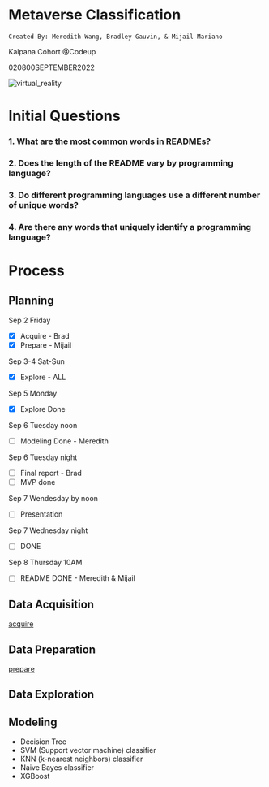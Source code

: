 # **Metaverse Classification**

    Created By: Meredith Wang, Bradley Gauvin, & Mijail Mariano

Kalpana Cohort @Codeup

020800SEPTEMBER2022

![virtual_reality](https://user-images.githubusercontent.com/105242871/188337225-67fd4808-4264-430c-9f1d-34f09df2a27b.jpg)

# Initial Questions
### 1. What are the most common words in READMEs?
### 2. Does the length of the README vary by programming language?
### 3. Do different programming languages use a different number of unique words?
### 4. Are there any words that uniquely identify a programming language?

# Process
## Planning
Sep 2 Friday
- [x] Acquire - Brad
- [x] Prepare - Mijail

Sep 3-4 Sat-Sun
- [x] Explore - ALL

Sep 5 Monday
- [x] Explore Done

Sep 6 Tuesday noon
- [ ] Modeling Done - Meredith

Sep 6 Tuesday night
- [ ] Final report - Brad
- [ ] MVP done

Sep 7 Wendesday by noon
- [ ] Presentation

Sep 7 Wednesday night
- [ ] DONE

Sep 8 Thursday 10AM
- [ ] README DONE - Meredith & Mijail

## Data Acquisition
[acquire](acquire.py)

## Data Preparation
[prepare](prepare.py)

## Data Exploration

## Modeling
- Decision Tree
- SVM (Support vector machine) classifier
- KNN (k-nearest neighbors) classifier 
- Naive Bayes classifier
- XGBoost
